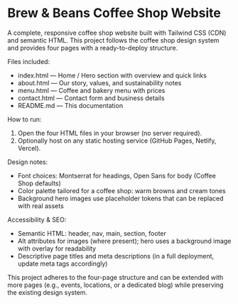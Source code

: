 # Brew & Beans Coffee Shop Website

A complete, responsive coffee shop website built with Tailwind CSS (CDN) and semantic HTML. This project follows the coffee shop design system and provides four pages with a ready-to-deploy structure.

Files included:
- index.html — Home / Hero section with overview and quick links
- about.html — Our story, values, and sustainability notes
- menu.html — Coffee and bakery menu with prices
- contact.html — Contact form and business details
- README.md — This documentation

How to run:
1) Open the four HTML files in your browser (no server required).
2) Optionally host on any static hosting service (GitHub Pages, Netlify, Vercel).

Design notes:
- Font choices: Montserrat for headings, Open Sans for body (Coffee Shop defaults)
- Color palette tailored for a coffee shop: warm browns and cream tones
- Background hero images use placeholder tokens that can be replaced with real assets

Accessibility & SEO:
- Semantic HTML: header, nav, main, section, footer
- Alt attributes for images (where present); hero uses a background image with overlay for readability
- Descriptive page titles and meta descriptions (in a full deployment, update meta tags accordingly)

This project adheres to the four-page structure and can be extended with more pages (e.g., events, locations, or a dedicated blog) while preserving the existing design system.